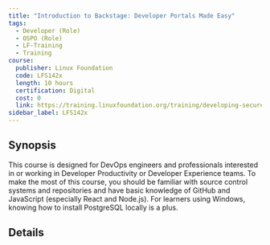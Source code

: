 ```yaml
---
title: "Introduction to Backstage: Developer Portals Made Easy"
tags:
  - Developer (Role)
  - OSPO (Role)
  - LF-Training
  - Training
course:
  publisher: Linux Foundation
  code: LFS142x
  length: 10 hours
  certification: Digital
  cost: 0
  link: https://training.linuxfoundation.org/training/developing-secure-software-lfd121/
sidebar_label: LFS142x
---
```


## Synopsis

This course is designed for DevOps engineers and professionals interested in or working in Developer Productivity or Developer Experience teams. To make the most of this course, you should be familiar with source control systems and repositories and have basic knowledge of GitHub and JavaScript (especially React and Node.js). For learners using Windows, knowing how to install PostgreSQL locally is a plus.

## Details

<CourseDetails course={frontMatter.course}/>
